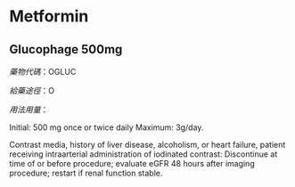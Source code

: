 # Metformin

## Glucophage 500mg

*藥物代碼*：OGLUC

*給藥途徑*：O

*用法用量*：

Initial: 500 mg once or twice daily Maximum: 3g/day.

Contrast media, history of liver disease, alcoholism, or heart failure, patient receiving intraarterial administration of iodinated contrast: Discontinue at time of or before procedure; evaluate eGFR 48 hours after imaging procedure; restart if renal function stable.

